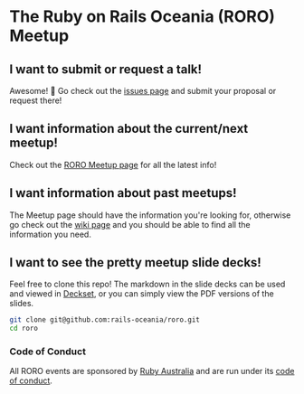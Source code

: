 # The Ruby on Rails Oceania (RORO) Meetup

## I want to submit or request a talk!

Awesome! :tada: Go check out the [issues page][] and submit your proposal
or request there!

## I want information about the current/next meetup!

Check out the [RORO Meetup page][] for all the latest info!

## I want information about past meetups!

The Meetup page should have the information you're looking for, otherwise go
check out the [wiki page][] and you should be able to find all the
information you need.

## I want to see the pretty meetup slide decks!

Feel free to clone this repo! The markdown in the slide decks can be used and
viewed in [Deckset][], or you can simply view the PDF versions of the slides.

```sh
git clone git@github.com:rails-oceania/roro.git
cd roro
```

### Code of Conduct

All RORO events are sponsored by [Ruby Australia][] and are run under its
[code of conduct][].

[code of conduct]: https://ruby.org.au/code-of-conduct
[Deckset]: https://www.decksetapp.com/
[RORO Meetup page]: https://www.meetup.com/Ruby-On-Rails-Oceania-Sydney/
[Ruby Australia]: http://ruby.org.au
[Ruby Australia logo]: https://www.dropbox.com/s/cxq6w0jx76jyc3x/ruby-au-logo.png?dl=0
[issues page]: https://github.com/rails-oceania/roro/issues
[wiki page]: https://github.com/rails-oceania/roro/wiki
